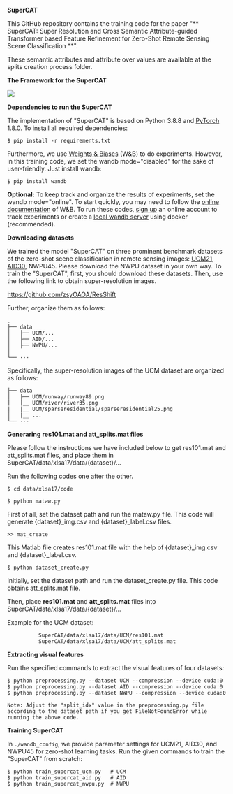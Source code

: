**SuperCAT**


This GitHub repository contains the training code for the paper  "** SuperCAT: Super Resolution and Cross Semantic Attribute-guided Transformer based Feature Refinement for Zero-Shot Remote Sensing Scene Classification **". 

These semantic attributes and attribute over values are available at the splits creation process folder.

**The Framework for the SuperCAT**

![](figs/SuperCAT-blockdg.png)

**Dependencies to run the SuperCAT**

The implementation of "SuperCAT" is based on Python 3.8.8 and [PyTorch](https://pytorch.org/) 1.8.0. To install all required dependencies:
```
$ pip install -r requirements.txt
```
Furthermore, we use [Weights & Biases](https://wandb.ai/site) (W&B) to do experiments. However, in this training code, we set the wandb mode="disabled" for the sake of user-friendly. Just install wandb: 
```
$ pip install wandb
```
**Optional:** To keep track and organize the results of experiments, set the wandb mode="online". To start quickly, you may need to follow the [online documentation](https://docs.wandb.ai/quickstart) of W&B. To run these codes, [sign up](https://app.wandb.ai/login?signup=true) an online account to track experiments or create a [local wandb server](https://hub.docker.com/r/wandb/local) using docker (recommended).

**Downloading datasets**

We trained the model "SuperCAT" on three prominent benchmark datasets of the zero-shot scene classification in remote sensing images: [UCM21](http://weegee.vision.ucmerced.edu/datasets/landuse.html), [AID30](https://captain-whu.github.io/AID/), NWPU45. Please download the NWPU dataset in your own way. To train the "SuperCAT", first, you should download these datasets. Then, use the following link to obtain super-resolution images. 

https://github.com/zsyOAOA/ResShift

Further, organize them as follows: 
```
.
├── data
│   ├── UCM/...
│   ├── AID/...
│   ├── NWPU/...
│
└── ···
```
Specifically, the super-resolution images of the UCM dataset are organized as follows: 
```
├── data
│   ├── UCM/runway/runway89.png
|   |__ UCM/river/river35.png
|   |__ UCM/sparseresidential/sparseresidential25.png
│   |__ ...
└── ···
```
**Generaring res101.mat and att_splits.mat files**

Please follow the instructions we have included below to get res101.mat and att_splits.mat files, and place them in SuperCAT/data/xlsa17/data/{dataset}/... 

Run the following codes one after the other.
```
$ cd data/xlsa17/code
```
```
$ python mataw.py
```
First of all, set the dataset path and run the mataw.py file. This code will generate {dataset}_img.csv and {dataset}_label.csv files.

```
>> mat_create 
```
This Matlab file creates res101.mat file with the help of {dataset}_img.csv and {dataset}_label.csv.

```
$ python dataset_create.py
```
Initially, set the dataset path and run the dataset_create.py file. This code obtains att_splits.mat file. 

Then, place **res101.mat** and **att_splits.mat** files into SuperCAT/data/xlsa17/data/{dataset}/...

Example for the UCM dataset: 
```
          SuperCAT/data/xlsa17/data/UCM/res101.mat    
          SuperCAT/data/xlsa17/data/UCM/att_splits.mat
```
**Extracting visual features**

Run the specified commands to extract the visual features of four datasets:

```
$ python preprocessing.py --dataset UCM --compression --device cuda:0 
$ python preprocessing.py --dataset AID --compression --device cuda:0
$ python preprocessing.py --dataset NWPU --compression --device cuda:0

Note: Adjust the "split_idx" value in the preprocessing.py file according to the dataset path if you get FileNotFoundError while running the above code.
```

**Training SuperCAT**

In `./wandb_config`, we provide parameter settings for UCM21, AID30, and NWPU45 for zero-shot learning tasks. 
Run the given commands to train the "SuperCAT" from scratch:

```
$ python train_supercat_ucm.py   # UCM
$ python train_supercat_aid.py   # AID
$ python train_supercat_nwpu.py  # NWPU
```
